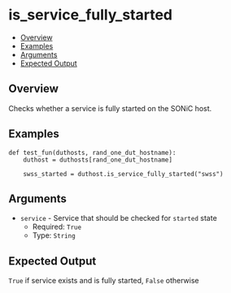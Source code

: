# is_service_fully_started

- [Overview](#overview)
- [Examples](#examples)
- [Arguments](#arguments)
- [Expected Output](#expected-output)

## Overview
Checks whether a service is fully started on the SONiC host.

## Examples
```
def test_fun(duthosts, rand_one_dut_hostname):
    duthost = duthosts[rand_one_dut_hostname]

    swss_started = duthost.is_service_fully_started("swss")
```

## Arguments
- `service` - Service that should be checked for `started` state
    - Required: `True`
    - Type: `String`

## Expected Output
`True` if service exists and is fully started, `False` otherwise